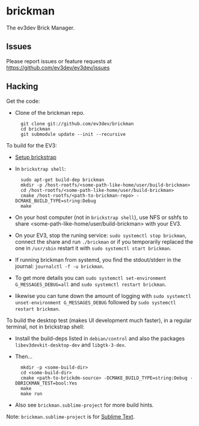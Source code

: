 brickman
========

The ev3dev Brick Manager.

Issues
------

Please report issues or feature requests at https://github.com/ev3dev/ev3dev/issues

Hacking
-------

Get the code:

* Clone of the brickman repo.

        git clone git://github.com/ev3dev/brickman
        cd brickman
        git submodule update --init --recursive

To build for the EV3:

* [Setup brickstrap]
* In `brickstrap shell`:

        sudo apt-get build-dep brickman
        mkdir -p /host-rootfs/<some-path-like-home/user/build-brickman>
        cd /host-rootfs/<some-path-like-home/user/build-brickman>
        cmake /host-rootfs/<path-to-brickman-repo> -DCMAKE_BUILD_TYPE=string:Debug
        make

* On your host computer (not in `brickstrap shell`), use NFS or sshfs to share
<some-path-like-home/user/build-brickman> with your EV3.
* On your EV3, stop the runing service: `sudo systemctl stop brickman`, connect
the share and run `./brickman` or if you temporarily replaced the one in
`/usr/sbin` restart it with `sudo systemctl start brickman`.
* If running brickman from systemd, you find the stdout/stderr in the journal:
`journalctl -f -u brickman`.
* To get more details you can `sudo systemctl set-environment G_MESSAGES_DEBUG=all` and `sudo systemctl restart brickman`.
* likewise you can tune down the amount of logging with `sudo systemctl unset-environment G_MESSAGES_DEBUG` followed by `sudo systemctl restart brickman`.

To build the desktop test (makes UI development much faster), in a regular terminal,
not in brickstrap shell:

* Install the build-deps listed in `debian/control` and also the packages
  `libev3devkit-desktop-dev` and `libgtk-3-dev`.
* Then...

        mkdir -p <some-build-dir>
        cd <some-build-dir>
        cmake <path-to-brickdm-source> -DCMAKE_BUILD_TYPE=string:Debug -DBRICKMAN_TEST=bool:Yes
        make
        make run

* Also see `brickman.sublime-project` for more build hints.

Note: `brickman.sublime-project` is for [Sublime Text].

[Setup brickstrap]: https://github.com/ev3dev/ev3dev/wiki/Using-brickstrap-to-cross-compile-and-debug
[Sublime Text]: http://www.sublimetext.com/
